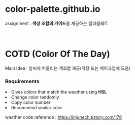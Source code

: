 # color-palette.github.io
assignment : <b>색상 조합의 가이드</b>를 제공하는 컬러팔레트
<br><br><br>
<h1><b>COTD</b> (Color Of The Day)</h1>

Main Idea : 날씨에 어울리는 색조합 제공(착장 또는 메이크업에 도움)

<h3>Requirements</h3>
<li>Gives colors that match the weather using <b>HSL</b></li>
<li>Change color randomly</li>
<li>Copy color number</li>
<li>Recommend similar color</li>

weather code reference : https://injunech.tistory.com/178